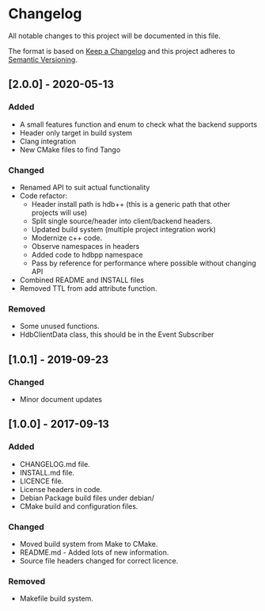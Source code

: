 # Changelog

All notable changes to this project will be documented in this file.

The format is based on [Keep a Changelog](http://keepachangelog.com/en/1.0.0/)
and this project adheres to [Semantic Versioning](http://semver.org/spec/v2.0.0.html).

## [2.0.0] - 2020-05-13

### Added

* A small features function and enum to check what the backend supports
* Header only target in build system
* Clang integration
* New CMake files to find Tango

### Changed

* Renamed API to suit actual functionality
* Code refactor:
  * Header install path is hdb++ (this is a generic path that other projects will use)
  * Split single source/header into client/backend headers.
  * Updated build system (multiple project integration work)
  * Modernize c++ code.
  * Observe namespaces in headers
  * Added code to hdbpp namespace
  * Pass by reference for performance where possible without changing API
* Combined README and INSTALL files
* Removed TTL from add attribute function.

### Removed

* Some unused functions.
* HdbClientData class, this should be in the Event Subscriber

## [1.0.1] - 2019-09-23

### Changed

* Minor document updates

## [1.0.0] - 2017-09-13

### Added

* CHANGELOG.md file.
* INSTALL.md file.
* LICENCE file.
* License headers in code.
* Debian Package build files under debian/
* CMake build and configuration files.

### Changed

* Moved build system from Make to CMake.
* README.md - Added lots of new information.
* Source file headers changed for correct licence.

### Removed

* Makefile build system.
